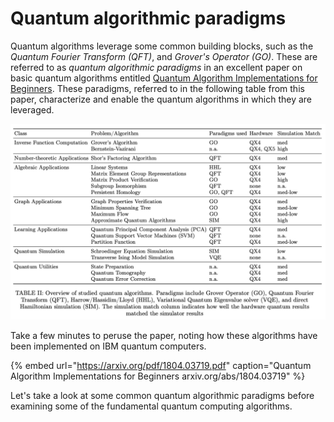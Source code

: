 # Quantum algorithmic paradigms

Quantum algorithms leverage some common building blocks, such as the _Quantum Fourier Transform \(QFT\)_, and _Grover's Operator \(GO\)_. These are referred to as _quantum algorithmic paradigms_ in an excellent paper on basic quantum algorithms entitled [Quantum Algorithm Implementations for Beginners](https://arxiv.org/abs/1804.03719). These paradigms, referred to in the following table from this paper, characterize and enable the quantum algorithms in which they are leveraged. 

![Table from Quantum Algorithm Implementations for Beginners arxiv.org/abs/1804.03719](../../.gitbook/assets/screen-shot-2018-12-07-at-8.57.16-am.png)

Take a few minutes to peruse the paper, noting how these algorithms have been implemented on IBM quantum computers.

{% embed url="https://arxiv.org/pdf/1804.03719.pdf" caption="Quantum Algorithm Implementations for Beginners arxiv.org/abs/1804.03719" %}

Let's take a look at some common quantum algorithmic paradigms before examining some of the fundamental quantum computing algorithms.

